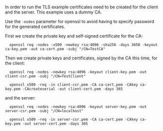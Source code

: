 In order to run the TLS example certificates need to be created for
the client and the server. This example uses a dummy CA.

Use the `-nodes` parameter for openssl to avoid having to specify password for the generated certificates.

First we create the private key and self-signed certificate for the CA:

````
  openssl req -nodes -x509 -newkey rsa:4096 -sha256 -days 3650 -keyout ca-key.pem -out ca-cert.pem -subj "/CN=TestCA"
````

Then we create private keys and certificates, signed by the CA this
time, for the client:

````
  openssl req -nodes -newkey rsa:4096 -keyout client-key.pem -out client-csr.pem -subj "/CN=TestClient"

  openssl x509 -req -in client-csr.pem -CA ca-cert.pem -CAkey ca-key.pem -CAcreateserial -out client-cert.pem -days 365
````

and the server:

````
  openssl req -nodes -newkey rsa:4096 -keyout server-key.pem -out server-csr.pem -subj "/CN=localhost"

  openssl x509 -req -in server-csr.pem -CA ca-cert.pem -CAkey ca-key.pem -out server-cert.pem -days 365
````

